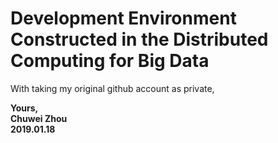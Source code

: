 # Development Environment Constructed in the Distributed Computing for Big Data                                                                                             
With taking my original github account as private, 
                  
                  
                    
                    

                      
**Yours,**                
**Chuwei Zhou**                    
**2019.01.18**                                 
